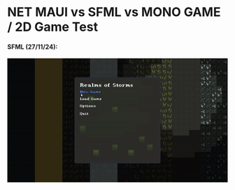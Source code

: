 # NET MAUI vs SFML vs MONO GAME / 2D Game Test

#### SFML (27/11/24):

![preview](.github/demo.gif)
